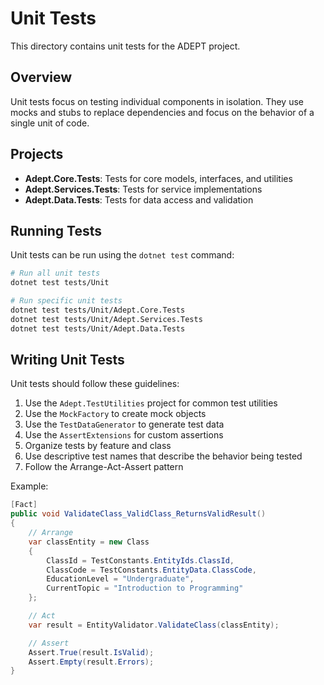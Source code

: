# Unit Tests

This directory contains unit tests for the ADEPT project.

## Overview

Unit tests focus on testing individual components in isolation. They use mocks and stubs to replace dependencies and focus on the behavior of a single unit of code.

## Projects

- **Adept.Core.Tests**: Tests for core models, interfaces, and utilities
- **Adept.Services.Tests**: Tests for service implementations
- **Adept.Data.Tests**: Tests for data access and validation

## Running Tests

Unit tests can be run using the `dotnet test` command:

```bash
# Run all unit tests
dotnet test tests/Unit

# Run specific unit tests
dotnet test tests/Unit/Adept.Core.Tests
dotnet test tests/Unit/Adept.Services.Tests
dotnet test tests/Unit/Adept.Data.Tests
```

## Writing Unit Tests

Unit tests should follow these guidelines:

1. Use the `Adept.TestUtilities` project for common test utilities
2. Use the `MockFactory` to create mock objects
3. Use the `TestDataGenerator` to generate test data
4. Use the `AssertExtensions` for custom assertions
5. Organize tests by feature and class
6. Use descriptive test names that describe the behavior being tested
7. Follow the Arrange-Act-Assert pattern

Example:

```csharp
[Fact]
public void ValidateClass_ValidClass_ReturnsValidResult()
{
    // Arrange
    var classEntity = new Class
    {
        ClassId = TestConstants.EntityIds.ClassId,
        ClassCode = TestConstants.EntityData.ClassCode,
        EducationLevel = "Undergraduate",
        CurrentTopic = "Introduction to Programming"
    };

    // Act
    var result = EntityValidator.ValidateClass(classEntity);

    // Assert
    Assert.True(result.IsValid);
    Assert.Empty(result.Errors);
}
```

